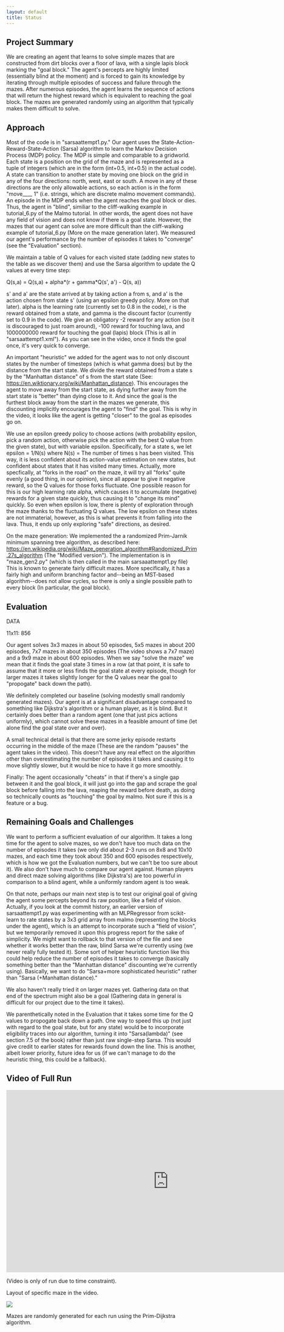 ```yaml
---
layout: default
title: Status
---
```

## Project Summary
We are creating an agent that learns to solve simple mazes that are constructed from dirt blocks over a floor of lava, with a single lapis block marking the "goal block." The agent's percepts are highly limited (essentially blind at the moment) and is forced to gain its knowledge by iterating through multiple episodes of success and failure through the mazes. After numerous episodes, the agent learns the sequence of actions that will return the highest reward which is equivalent to reaching the goal block. The mazes are generated randomly using an algorithm that typically makes them difficult to solve.

## Approach
Most of the code is in "sarsaattempt1.py." Our agent uses the State-Action-Reward-State-Action (Sarsa) algorithm to learn the Markov Decision Process (MDP) policy. The MDP is simple and comparable to a gridworld. Each state is a position on the grid of the maze and is represented as a tuple of integers (which are in the form (int+0.5, int+0.5) in the actual code). A state can transition to another state by moving one block on the grid in any of the four directions: north, west, east or south. A move in any of these directions are the only allowable actions, so each action is in the form "move____ 1" (i.e. strings, which are discrete malmo movement commands). An episode in the MDP ends when the agent reaches the goal block or dies. Thus, the agent in "blind", similiar to the cliff-walking example in tutorial_6.py of the Malmo tutorial. In other words, the agent does not have any field of vision and does not know if there is a goal state. However, the mazes that our agent can solve are more difficult than the cliff-walking example of tutorial_6.py (More on the maze generation later). We measured our agent's performance by the number of episodes it takes to "converge" (see the "Evaluation" section).

We maintain a table of Q values for each visited state (adding new states to the table as we discover them) and use the Sarsa algorithm to update the Q values at every time step:

Q(s,a) = Q(s,a) + alpha*(r + gamma*Q(s', a') - Q(s, a))

s' and a' are the state arrived at by taking action a from s, and a' is the action chosen from state s' (using an epsilon greedy policy. More on that later). alpha is the learning rate (currently set to 0.8 in the code), r is the reward obtained from a state, and gamma is the discount factor (currently set to 0.9 in the code). We give an obligatory -2 reward for any action (so it is discouraged to just roam around), -100 reward for touching lava, and 1000000000 reward for touching the goal (lapis) block (This is all in "sarsaattempt1.xml"). As you can see in the video, once it finds the goal once, it's very quick to converge. 

An important "heuristic" we added for the agent was to not only discount states by the number of timesteps (which is what gamma does) but by the distance from the start state. We divide the reward obtained from a state s by the "Manhattan distance" of s from the start state (See: https://en.wiktionary.org/wiki/Manhattan_distance). This encourages the agent to move away from the start state, as dying further away from the start state is "better" than dying close to it. And since the goal is the furthest block away from the start in the mazes we generate, this discounting implicitly encourages the agent to "find" the goal. This is why in the video, it looks like the agent is getting "closer" to the goal as episodes go on.

We use an epsilon greedy policy to choose actions (with probability epsilon, pick a random action, otherwise pick the action with the best Q value from the given state), but with variable epsilon. Specifically, for a state s, we let epsilon = 1/N(s) where N(s) = The number of times s has been visited. This way, it is less confident about its action-value estimation on new states, but confident about states that it has visited many times. Actually, more specfically, at "forks in the road" on the maze, it will try all "forks" quite evenly (a good thing, in our opinion), since all appear to give it negative reward, so the Q values for those forks fluctuate. One possible reason for this is our high learning rate alpha, which causes it to accumulate (negative) rewards for a given state quickly, thus causing it to "change its mind" quickly. So even when epsilon is low, there is plenty of exploration through the maze thanks to the fluctuating Q values. The low epsilon on these states are not immaterial, however, as this is what prevents it from falling into the lava. Thus, it ends up only exploring "safe" directions, as desired.

On the maze generation: We implemented the a randomized Prim-Jarnik minimum spanning tree algorithm, as described here: https://en.wikipedia.org/wiki/Maze_generation_algorithm#Randomized_Prim.27s_algorithm (The "Modified version"). The implementation is in "maze_gen2.py" (which is then called in the main sarsaaattempt1.py file) This is known to generate fairly difficult mazes. More specifically, it has a fairly high and uniform branching factor and--being an MST-based algorithm--does not allow cycles, so there is only a single possible path to every block (In particular, the goal block).


## Evaluation

DATA

11x11: 856

Our agent solves 3x3 mazes in about 50 episodes, 5x5 mazes in about 200 episodes, 7x7 mazes in about 350 episodes (The video shows a 7x7 maze) and a 9x9 maze in about 600 episodes. When we say "solve the maze" we mean that it finds the goal state 3 times in a row (at that point, it is safe to assume that it more or less finds the goal state at every episode, though for larger mazes it takes slightly longer for the Q values near the goal to "propogate" back down the path).

We definitely completed our baseline (solving modestly small randomly generated mazes). Our agent is at a significant disadvantage compared to something like Dijkstra's algorithm or a human player, as it is blind. But it certainly does better than a random agent (one that just pics actions uniformly), which cannot solve these mazes in a feasible amount of time (let alone find the goal state over and over).

A small technical detail is that there are some jerky episode restarts occurring in the middle of the maze (These are the random "pauses" the agent takes in the video). This doesn't have any real effect on the algorithm other than overestimating the number of episodes it takes and causing it to move slightly slower, but it would be nice to have it go more smoothly.

Finally: The agent occasionally "cheats" in that if there's a single gap between it and the goal block, it will just go into the gap and scrape the goal block before falling into the lava, reaping the reward before death, as doing so technically counts as "touching" the goal by malmo. Not sure if this is a feature or a bug.

## Remaining Goals and Challenges
We want to perform a sufficient evaluation of our algorithm. It takes a long time for the agent to solve mazes, so we don't have too much data on the number of episodes it takes (we only did about 2-3 runs on 8x8 and 10x10 mazes, and each time they took about 350 and 600 episodes respectively, which is how we got the Evaluation numbers, but we can't be too sure about it). We also don't have much to compare our agent against. Human players and direct maze solving algorithms (like Dijkstra's) are too powerful in comparison to a blind agent, while a uniformly random agent is too weak.

On that note, perhaps our main next step is to test our original goal of giving the agent some percepts beyond its raw position, like a field of vision. Actually, if you look at the commit history, an earlier version of sarsaattempt1.py was experimenting with an MLPRegressor from scikit-learn to rate states by a 3x3 grid array from malmo (representing the blocks under the agent), which is an attempt to incorporate such a "field of vision", but we temporarily removed it upon this progress report for the sake of simplicity. We might want to rollback to that version of the file and see whether it works better than the raw, blind Sarsa we're currently using (we never really fully tested it). Some sort of helper heuristic function like this could help reduce the number of episodes it takes to converge (basically something better than the "Manhattan distance" discounting we're currently using). Basically, we want to do "Sarsa+more sophisticated heuristic" rather than "Sarsa (+Manhattan distance)." 

We also haven't really tried it on larger mazes yet. Gathering data on that end of the spectrum might also be a goal (Gathering data in general is difficult for our project due to the time it takes).

We parenthetically noted in the Evaluation that it takes some time for the Q values to propogate back down a path. One way to speed this up (not just with regard to the goal state, but for any state) would be to incorporate eligibility traces into our algorithm, turning it into "Sarsa(lambda)" (see section 7.5 of the book) rather than just raw single-step Sarsa. This would give credit to earlier states for rewards found down the line. This is another, albeit lower priority, future idea for us (if we can't manage to do the heuristic thing, this could be a fallback).

## Video of Full Run
<iframe width="854" height="480" src="https://www.youtube.com/embed/fx8xDqEMQd0" frameborder="0" allowfullscreen></iframe>

(Video is only of run due to time constraint).

Layout of specific maze in the video.

<img src="http://i.imgur.com/ZlDZljQ.png">

Mazes are randomly generated for each run using the Prim-Dijkstra algorithm.
